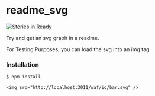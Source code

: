 readme_svg
==========

[![Stories in Ready](https://badge.waffle.io/waffleio/waffle.io.png)](http://waffle.io/waffleio/waffle.io)

Try and get an svg graph in a readme.

For Testing Purposes, you can load the svg into an img tag

### Installation

````bash
$ npm install
````

````
<img src="http://localhost:3011/waf/io/bar.svg" />
````
